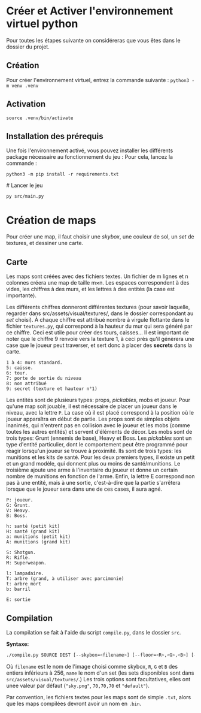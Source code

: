 
# Créer et Activer l'environnement virtuel python

Pour toutes les étapes suivante on considéreras que vous êtes dans le dossier du projet.

## Création

Pour créer l'environnement virtuel, entrez la commande suivante :
`python3 -m venv .venv`

## Activation 

`source .venv/bin/activate`

## Installation des prérequis

Une fois l'environnement activé, vous pouvez installer les différents package nécessaire au fonctionnement du jeu :
Pour cela, lancez la commande : 

`python3 -m pip install -r requirements.txt`

# Lancer le jeu

`py src/main.py`

# Création de maps

Pour créer une map, il faut choisir une *skybox*, une couleur de sol, un *set* de textures, et dessiner une carte.

## Carte

Les maps sont créées avec des fichiers textes. Un fichier de m lignes et n colonnes créera une map de taille m×n.
Les espaces correspondent à des vides, les chiffres à des murs, et les lettres à des entités (la case est importante).

Les différents chiffres donneront différentes textures (pour savoir laquelle, regarder dans src/assets/visual/textures/, dans le dossier correspondant au *set* choisi).
À chaque chiffre est attribué nombre à virgule flottante dans le fichier `textures.py`, qui correspond à la hauteur du mur qui sera généré par ce chiffre. Ceci est utile pour créer des tours, caisses...
Il est important de noter que le chiffre 9 renvoie vers la texture 1, à ceci près qu'il génèrera une case que le joueur peut traverser, et sert donc à placer des **secrets** dans la carte.

    1 à 4: murs standard.
    5: caisse.
    6: tour.
    7: porte de sortie du niveau
    8: non attribué
    9: secret (texture et hauteur n°1)

Les entités sont de plusieurs types: props, *pickables*, mobs et joueur. Pour qu'une map soit jouable, il est nécessaire de placer un joueur dans le niveau, avec la lettre `P`. La case où il est placé correspond à la position où le joueur apparaîtra en début de partie.
Les props sont de simples objets inanimés, qui n'entrent pas en collision avec le joueur et les mobs (comme toutes les autres entités) et servent d'éléments de décor.
Les mobs sont de trois types: Grunt (ennemis de base), Heavy et Boss.
Les *pickables* sont un type d'entité particulier, dont le comportement peut être programmé pour réagir lorsqu'un joueur se trouve à proximité. Ils sont de trois types: les munitions et les kits de santé. Pour les deux premiers types, il existe un petit et un grand modèle, qui donnent plus ou moins de santé/munitions. Le troisième ajoute une arme à l'inventaire du joueur et donne un certain nombre de munitions en fonction de l'arme.
Enfin, la lettre E correspond non pas à une entité, mais à une sortie, c'est-à-dire que la partie s'arrêtera lorsque que le joueur sera dans une de ces cases, il aura agné.

    P: joueur.
    G: Grunt.
    V: Heavy.
    B: Boss.

    h: santé (petit kit)
    H: santé (grand kit)
    a: munitions (petit kit)
    A: munitions (grand kit)

    S: Shotgun.
    R: Rifle.
    M: Superweapon.

    l: lampadaire.
    T: arbre (grand, à utiliser avec parcimonie)
    t: arbre mort
    b: barril

    E: sortie

## Compilation

La compilation se fait à l'aide du script `compile.py`, dans le dossier `src`.

__Syntaxe:__
```bash
./compile.py SOURCE DEST [--skybox=<filename>] [--floor=<R>,<G>,<B>] [--texture-set=<name>]
```
Où `filename` est le nom de l'image choisi comme skybox, `R`, `G` et `B` des entiers inférieurs à 256, `name` le nom d'un set (les sets disponibles sont dans `src/assets/visual/textures/`.)
Les trois options sont facultatives, elles ont unee valeur par défaut (`"sky.png"`, `70,70,70` et `"default"`).

Par convention, les fichiers textes pour les maps sont de simple `.txt`, alors que les maps compilées devront avoir un nom en `.bin`.

